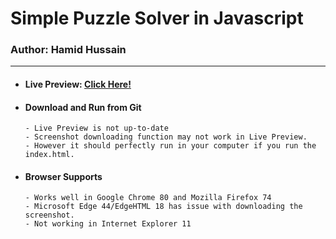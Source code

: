 # Simple Puzzle Solver in Javascript
### Author: Hamid Hussain
---

- #### Live Preview: [Click Here!](https://codepen.io/mhamid49/full/QWbzYXa)

- #### Download and Run from Git

      - Live Preview is not up-to-date
      - Screenshot downloading function may not work in Live Preview.
      - However it should perfectly run in your computer if you run the index.html.
      
- #### Browser Supports

      - Works well in Google Chrome 80 and Mozilla Firefox 74
      - Microsoft Edge 44/EdgeHTML 18 has issue with downloading the screenshot.
      - Not working in Internet Explorer 11
      
